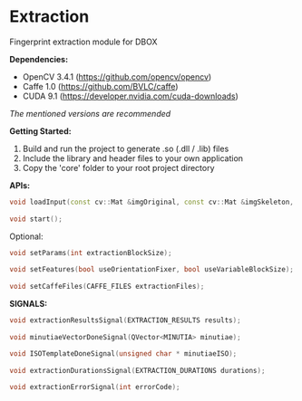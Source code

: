 # Extraction
Fingerprint extraction module for DBOX  
  
**Dependencies:**
- OpenCV 3.4.1 (https://github.com/opencv/opencv)  
- Caffe 1.0 (https://github.com/BVLC/caffe)  
- CUDA 9.1 (https://developer.nvidia.com/cuda-downloads)  
  
*The mentioned versions are recommended*  
  
**Getting Started:**
1. Build and run the project to generate .so (.dll / .lib) files  
2. Include the library and header files to your own application  
3. Copy the 'core' folder to your root project directory  
  
**APIs:**  
```cpp  
void loadInput(const cv::Mat &imgOriginal, const cv::Mat &imgSkeleton, const cv::Mat &imgInvertedSkeleton, const cv::Mat &orientationMap, int fpQuality);  
  
void start();  
```  
  
Optional:  
```cpp  
void setParams(int extractionBlockSize);  
  
void setFeatures(bool useOrientationFixer, bool useVariableBlockSize);  
  
void setCaffeFiles(CAFFE_FILES extractionFiles);  
``` 
  
**SIGNALS:**  
```cpp  
void extractionResultsSignal(EXTRACTION_RESULTS results);  
  
void minutiaeVectorDoneSignal(QVector<MINUTIA> minutiae);  
  
void ISOTemplateDoneSignal(unsigned char * minutiaeISO);  
  
void extractionDurationsSignal(EXTRACTION_DURATIONS durations);  

void extractionErrorSignal(int errorCode);
```  
